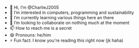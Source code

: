 - 👋 Hi, I’m @CharlieJ2005
- 👀 I’m interested in computers, programming and sustainability
- 🌱 I’m currently learning various things here an there
- 💞️ I’m looking to collaborate on nothing much at the moment
- 📫 How to reach me is a secret
- 😄 Pronouns: he/him
- ⚡ Fun fact: I know you're reading this right now (jk haha)
